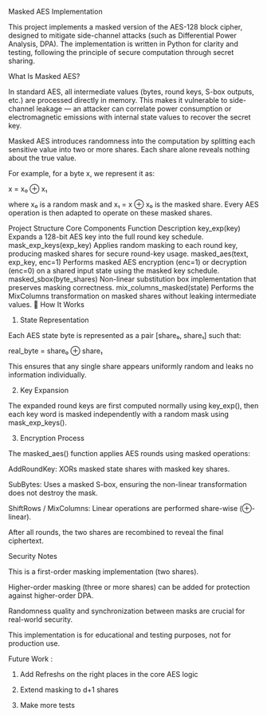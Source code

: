 Masked AES Implementation

This project implements a masked version of the AES-128 block cipher, designed to mitigate side-channel attacks (such as Differential Power Analysis, DPA). The implementation is written in Python for clarity and testing, following the principle of secure computation through secret sharing.

What Is Masked AES?

In standard AES, all intermediate values (bytes, round keys, S-box outputs, etc.) are processed directly in memory.
This makes it vulnerable to side-channel leakage — an attacker can correlate power consumption or electromagnetic emissions with internal state values to recover the secret key.

Masked AES introduces randomness into the computation by splitting each sensitive value into two or more shares.
Each share alone reveals nothing about the true value.

For example, for a byte x, we represent it as:

x = x₀ ⊕ x₁


where x₀ is a random mask and x₁ = x ⊕ x₀ is the masked share.
Every AES operation is then adapted to operate on these masked shares.

Project Structure
Core Components
Function	Description
key_exp(key)	Expands a 128-bit AES key into the full round key schedule.
mask_exp_keys(exp_key)	Applies random masking to each round key, producing masked shares for secure round-key usage.
masked_aes(text, exp_key, enc=1)	Performs masked AES encryption (enc=1) or decryption (enc=0) on a shared input state using the masked key schedule.
masked_sbox(byte_shares)	Non-linear substitution box implementation that preserves masking correctness.
mix_columns_masked(state)	Performs the MixColumns transformation on masked shares without leaking intermediate values.
🔧 How It Works
1. State Representation

Each AES state byte is represented as a pair [share₀, share₁] such that:

real_byte = share₀ ⊕ share₁


This ensures that any single share appears uniformly random and leaks no information individually.

2. Key Expansion

The expanded round keys are first computed normally using key_exp(), then each key word is masked independently with a random mask using mask_exp_keys().

3. Encryption Process

The masked_aes() function applies AES rounds using masked operations:

AddRoundKey: XORs masked state shares with masked key shares.

SubBytes: Uses a masked S-box, ensuring the non-linear transformation does not destroy the mask.

ShiftRows / MixColumns: Linear operations are performed share-wise (⊕-linear).

After all rounds, the two shares are recombined to reveal the final ciphertext.


Security Notes

This is a first-order masking implementation (two shares).

Higher-order masking (three or more shares) can be added for protection against higher-order DPA.

Randomness quality and synchronization between masks are crucial for real-world security.

This implementation is for educational and testing purposes, not for production use.

Future Work :

1) Add Refreshs on the right places in the core AES logic

2) Extend masking to d+1 shares

3) Make more tests
